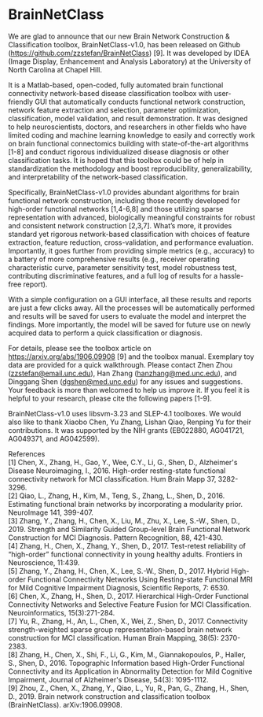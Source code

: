 # BrainNetClass
We are glad to announce that our new Brain Network Construction & Classification toolbox, BrainNetClass-v1.0, has been released on Github (https://github.com/zzstefan/BrainNetClass) [9]. It was developed by IDEA (Image Display, Enhancement and Analysis Laboratory) at the University of North Carolina at Chapel Hill. 

It is a Matlab-based, open-coded, fully automated brain functional connectivity network-based disease classification toolbox with user-friendly GUI that automatically conducts functional network construction, network feature extraction and selection, parameter optimization, classification, model validation, and result demonstration. It was designed to help neuroscientists, doctors, and researchers in other fields who have limited coding and machine learning knowledge to easily and correctly work on brain functional connectomics building with state-of-the-art algorithms [1-8] and conduct rigorous individualized disease diagnosis or other classification tasks. It is hoped that this toolbox could be of help in standardization the methodology and boost reproducibility, generalizability, and interpretability of the network-based classification. 

Specifically, BrainNetClass-v1.0 provides abundant algorithms for brain functional network construction, including those recently developed for high-order functional networks [1,4-6,8] and those utilizing sparse representation with advanced, biologically meaningful constraints for robust and consistent network construction [2,3,7]. What’s more, it provides standard yet rigorous network-based classification with choices of feature extraction, feature reduction, cross-validation, and performance evaluation. Importantly, it goes further from providing simple metrics (e.g., accuracy) to a battery of more comprehensive results (e.g., receiver operating characteristic curve, parameter sensitivity test, model robustness test, contributing discriminative features, and a full log of results for a hassle-free report). 

With a simple configuration on a GUI interface, all these results and reports are just a few clicks away. All the processes will be automatically performed and results will be saved for users to evaluate the model and interpret the findings. More importantly, the model will be saved for future use on newly acquired data to perform a quick classification or diagnosis. 

For details, please see the toolbox article on https://arxiv.org/abs/1906.09908 [9] and the toolbox manual. Exemplary toy data are provided for a quick walkthrough. Please contact Zhen Zhou (zzstefan@email.unc.edu), Han Zhang (hanzhang@med.unc.edu), and Dinggang Shen (dgshen@med.unc.edu) for any issues and suggestions. Your feedback is more than welcomed to help us improve it. If you feel it is helpful to your research, please cite the following papers [1-9].

BrainNetClass-v1.0 uses libsvm-3.23 and SLEP-4.1 toolboxes. We would also like to thank Xiaobo Chen, Yu Zhang, Lishan Qiao, Renping Yu for their contributions. It was supported by the NIH grants (EB022880, AG041721, AG049371, and AG042599). 


References \
[1] Chen, X., Zhang, H., Gao, Y., Wee, C.Y., Li, G., Shen, D., Alzheimer's Disease Neuroimaging, I., 2016. High-order resting-state functional connectivity network for MCI classification. Hum Brain Mapp 37, 3282-3296. \
[2] Qiao, L., Zhang, H., Kim, M., Teng, S., Zhang, L., Shen, D., 2016. Estimating functional brain networks by incorporating a modularity prior. NeuroImage 141, 399-407. \
[3] Zhang, Y., Zhang, H., Chen, X., Liu, M., Zhu, X., Lee, S.-W., Shen, D., 2019. Strength and Similarity Guided Group-level Brain Functional Network Construction for MCI Diagnosis. Pattern Recognition, 88, 421-430. \
[4] Zhang, H., Chen, X., Zhang, Y., Shen, D., 2017. Test-retest reliability of “high-order” functional connectivity in young healthy adults. Frontiers in Neuroscience, 11:439. \
[5] Zhang, Y., Zhang, H., Chen, X., Lee, S.-W., Shen, D., 2017. Hybrid High-order Functional Connectivity Networks Using Resting-state Functional MRI for Mild Cognitive Impairment Diagnosis, Scientific Reports, 7: 6530. \
[6] Chen, X., Zhang, H., Shen, D., 2017. Hierarchical High-Order Functional Connectivity Networks and Selective Feature Fusion for MCI Classification. Neuroinformatics, 15(3):271-284. \
[7] Yu, R., Zhang, H., An, L., Chen, X., Wei, Z., Shen, D., 2017. Connectivity strength-weighted sparse group representation-based brain network construction for MCI classification. Human Brain Mapping, 38(5): 2370-2383. \
[8] Zhang, H., Chen, X., Shi, F., Li, G., Kim, M., Giannakopoulos, P., Haller, S., Shen, D., 2016. Topographic Information based High-Order Functional Connectivity and its Application in Abnormality Detection for Mild Cognitive Impairment, Journal of Alzheimer's Disease, 54(3): 1095-1112. \
[9] Zhou, Z., Chen, X., Zhang, Y., Qiao, L., Yu, R., Pan, G., Zhang, H., Shen, D., 2019. Brain network construction and classification toolbox (BrainNetClass). arXiv:1906.09908.
